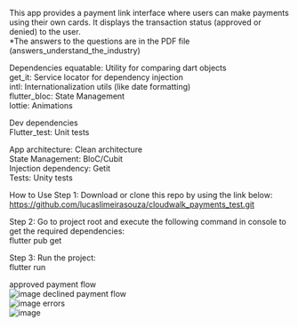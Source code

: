 This app provides a payment link interface where users can make payments using their own cards. It displays the transaction status (approved or denied) to the user.<br />
*The answers to the questions are in the PDF file (answers_understand_the_industry)

Dependencies
equatable: Utility for comparing dart objects<br />
get_it: Service locator for dependency injection<br />
intl: Internationalization utils (like date formatting)<br />
flutter_bloc: State Management<br />
lottie: Animations


Dev dependencies<br />
Flutter_test: Unit tests

App architecture: Clean architecture<br />
State Management: BloC/Cubit<br />
Injection dependency: Getit<br />
Tests: Unity tests<br />

How to Use
Step 1:
Download or clone this repo by using the link below:<br />
https://github.com/lucaslimeirasouza/cloudwalk_payments_test.git

Step 2:
Go to project root and execute the following command in console to get the required 
dependencies:<br />
flutter pub get

Step 3:
Run the project:<br />
flutter run 

approved payment flow<br />
![image](https://github.com/lucaslimeirasouza/cloudwalk_link_payments_test/assets/65864780/f5b8735b-b2c2-41bf-abc8-7f764ca57b86)
declined payment flow<br />
![image](https://github.com/lucaslimeirasouza/cloudwalk_payments_test/assets/65864780/f09d3ea6-6437-4b97-9c8c-b166e48de0d2)
errors<br />
![image](https://github.com/lucaslimeirasouza/cloudwalk_payments_test/assets/65864780/396a785f-7643-402b-b92b-f392f02df7ab)
